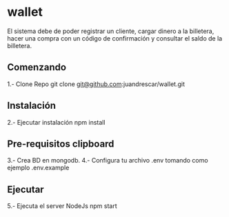 # wallet
El sistema debe de poder registrar un cliente, cargar dinero a la billetera, hacer
una compra con un código de confirmación y consultar el saldo de la billetera.

## Comenzando
1.- Clone Repo
    git clone git@github.com:juandrescar/wallet.git

## Instalación
2.- Ejecutar instalación 
    npm install
  
## Pre-requisitos clipboard
3.- Crea BD en mongodb.
4.- Configura tu archivo .env tomando como ejemplo .env.example

## Ejecutar
5.- Ejecuta el server NodeJs
    npm start
